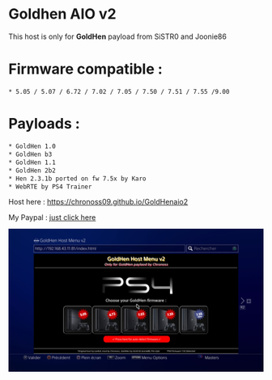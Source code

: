 # Goldhen AIO v2
This host is only for __GoldHen__ payload from SiSTR0 and Joonie86  

# Firmware compatible :  
    * 5.05 / 5.07 / 6.72 / 7.02 / 7.05 / 7.50 / 7.51 / 7.55 /9.00

# Payloads : 
    * GoldHen 1.0
    * GoldHen b3
    * GoldHen 1.1
    * GoldHen 2b2
    * Hen 2.3.1b ported on fw 7.5x by Karo
    * WebRTE by PS4 Trainer

Host here : https://chronoss09.github.io/GoldHenaio2 

My Paypal : [just click here](https://www.paypal.com/paypalme/chronoss01)

![PHOTO](https://github.com/chronoss09/GoldHen-AIO-v2/blob/main/19700101011151.jpg)
